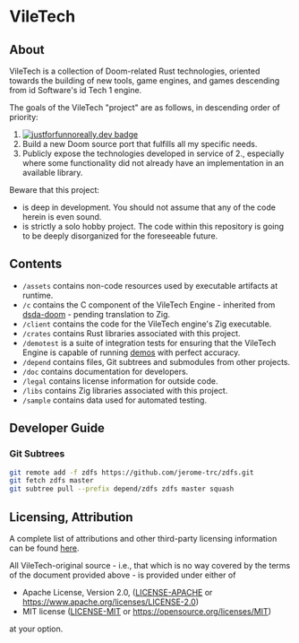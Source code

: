 # VileTech

## About

VileTech is a collection of Doom-related Rust technologies, oriented towards the building of new tools, game engines, and games descending from id Software's id Tech 1 engine.

The goals of the VileTech "project" are as follows, in descending order of priority:
1. [![justforfunnoreally.dev badge](https://img.shields.io/badge/justforfunnoreally-dev-9ff)](https://justforfunnoreally.dev)
2. Build a new Doom source port that fulfills all my specific needs.
3. Publicly expose the technologies developed in service of 2., especially where some functionality did not already have an implementation in an available library.

Beware that this project:
- is deep in development. You should not assume that any of the code herein is even sound.
- is strictly a solo hobby project. The code within this repository is going to be deeply disorganized for the foreseeable future.

## Contents

- `/assets` contains non-code resources used by executable artifacts at runtime.
- `/c` contains the C component of the VileTech Engine - inherited from [dsda-doom](https://github.com/kraflab/dsda-doom) - pending translation to Zig.
- `/client` contains the code for the VileTech engine's Zig executable.
- `/crates` contains Rust libraries associated with this project.
- `/demotest` is a suite of integration tests for ensuring that the VileTech Engine is capable of running [demos](https://doomwiki.org/wiki/Demo) with perfect accuracy.
- `/depend` contains files, Git subtrees and submodules from other projects.
- `/doc` contains documentation for developers.
- `/legal` contains license information for outside code.
- `/libs` contains Zig libraries associated with this project.
- `/sample` contains data used for automated testing.

## Developer Guide

### Git Subtrees

```bash
git remote add -f zdfs https://github.com/jerome-trc/zdfs.git
git fetch zdfs master
git subtree pull --prefix depend/zdfs zdfs master squash
```

## Licensing, Attribution

A complete list of attributions and other third-party licensing information can be found [here](/ATTRIB.md).

All VileTech-original source - i.e., that which is no way covered by the terms of the document provided above - is provided under either of

 * Apache License, Version 2.0, ([LICENSE-APACHE](LICENSE-APACHE) or https://www.apache.org/licenses/LICENSE-2.0)
 * MIT license ([LICENSE-MIT](LICENSE-MIT) or https://opensource.org/licenses/MIT)

at your option.
